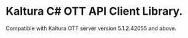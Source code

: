 # Kaltura C# OTT API Client Library.
Compatible with Kaltura OTT server version 5.1.2.42055 and above.
